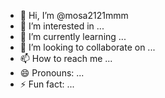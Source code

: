 - 👋 Hi, I’m @mosa2121mmm
- 👀 I’m interested in ...
- 🌱 I’m currently learning ...
- 💞️ I’m looking to collaborate on ...
- 📫 How to reach me ...
- 😄 Pronouns: ...
- ⚡ Fun fact: ...

<!---
mosa2121mmm/mosa2121mmm is a ✨ special ✨ repository because its `README.md` (this file) appears on your GitHub profile.
You can click the Preview link to take a look at your changes.
--->
